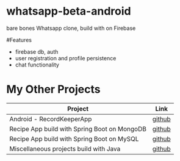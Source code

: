 # whatsapp-beta-android
bare bones Whatsapp clone, build with on Firebase

#Features
- firebase db, auth
- user registration and profile persistence
- chat functionality

# My Other Projects

| Project | Link |
|------|-------|
| Android - RecordKeeperApp  | [github](https://github.com/igorek1955/record-keeper-android) |
| Recipe App build with Spring Boot on MongoDB | [github](https://github.com/igorek1955/recipeapp-spring-mongoDB) |
| Recipe App build with Spring Boot on MySQL |[github](https://github.com/igorek1955/recipeapp-spring-mysql) |
| Miscellaneous projects build with Java  | [github](https://github.com/igorek1955/little-projects) |





